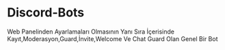 # Discord-Bots
Web Panelinden Ayarlamaları Olmasının Yanı Sıra İçerisinde Kayıt,Moderasyon,Guard,İnvite,Welcome Ve Chat Guard Olan Genel Bir Bot
